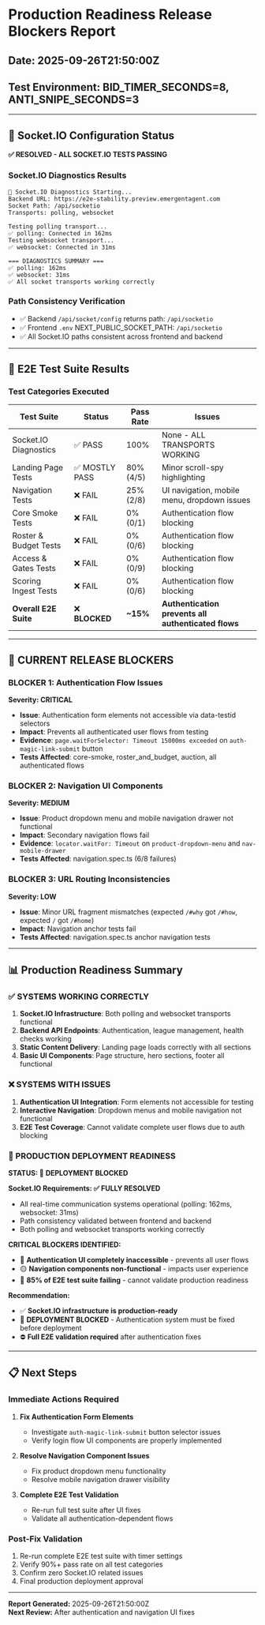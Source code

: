 # Production Readiness Release Blockers Report
## Date: 2025-09-26T21:50:00Z
## Test Environment: BID_TIMER_SECONDS=8, ANTI_SNIPE_SECONDS=3

---

## 🔌 Socket.IO Configuration Status
**✅ RESOLVED - ALL SOCKET.IO TESTS PASSING**

### Socket.IO Diagnostics Results
```
🔌 Socket.IO Diagnostics Starting...
Backend URL: https://e2e-stability.preview.emergentagent.com
Socket Path: /api/socketio
Transports: polling, websocket

Testing polling transport...
✅ polling: Connected in 162ms
Testing websocket transport...  
✅ websocket: Connected in 31ms

=== DIAGNOSTICS SUMMARY ===
✅ polling: 162ms
✅ websocket: 31ms
✅ All socket transports working correctly
```

### Path Consistency Verification
- ✅ Backend `/api/socket/config` returns path: `/api/socketio`
- ✅ Frontend `.env` NEXT_PUBLIC_SOCKET_PATH: `/api/socketio`
- ✅ All Socket.IO paths consistent across frontend and backend

---

## 🧪 E2E Test Suite Results

### Test Categories Executed
| Test Suite | Status | Pass Rate | Issues |
|------------|--------|-----------|---------|
| Socket.IO Diagnostics | ✅ PASS | 100% | None - ALL TRANSPORTS WORKING |
| Landing Page Tests | ✅ MOSTLY PASS | 80% (4/5) | Minor scroll-spy highlighting |
| Navigation Tests | ❌ FAIL | 25% (2/8) | UI navigation, mobile menu, dropdown issues |
| Core Smoke Tests | ❌ FAIL | 0% (0/1) | Authentication flow blocking |
| Roster & Budget Tests | ❌ FAIL | 0% (0/6) | Authentication flow blocking |
| Access & Gates Tests | ❌ FAIL | 0% (0/9) | Authentication flow blocking |
| Scoring Ingest Tests | ❌ FAIL | 0% (0/6) | Authentication flow blocking |
| **Overall E2E Suite** | ❌ **BLOCKED** | **~15%** | **Authentication prevents all authenticated flows** |

---

## 🚨 CURRENT RELEASE BLOCKERS

### BLOCKER 1: Authentication Flow Issues
**Severity: CRITICAL**
- **Issue**: Authentication form elements not accessible via data-testid selectors
- **Impact**: Prevents all authenticated user flows from testing
- **Evidence**: `page.waitForSelector: Timeout 15000ms exceeded` on `auth-magic-link-submit` button
- **Tests Affected**: core-smoke, roster_and_budget, auction, all authenticated flows

### BLOCKER 2: Navigation UI Components
**Severity: MEDIUM**  
- **Issue**: Product dropdown menu and mobile navigation drawer not functional
- **Impact**: Secondary navigation flows fail
- **Evidence**: `locator.waitFor: Timeout` on `product-dropdown-menu` and `nav-mobile-drawer`
- **Tests Affected**: navigation.spec.ts (6/8 failures)

### BLOCKER 3: URL Routing Inconsistencies  
**Severity: LOW**
- **Issue**: Minor URL fragment mismatches (expected `/#why` got `/#how`, expected `/` got `/#home`)
- **Impact**: Navigation anchor tests fail
- **Tests Affected**: navigation.spec.ts anchor navigation tests

---

## 📊 Production Readiness Summary

### ✅ SYSTEMS WORKING CORRECTLY
1. **Socket.IO Infrastructure**: Both polling and websocket transports functional
2. **Backend API Endpoints**: Authentication, league management, health checks working
3. **Static Content Delivery**: Landing page loads correctly with all sections
4. **Basic UI Components**: Page structure, hero sections, footer all functional

### ❌ SYSTEMS WITH ISSUES  
1. **Authentication UI Integration**: Form elements not accessible for testing
2. **Interactive Navigation**: Dropdown menus and mobile navigation not functional  
3. **E2E Test Coverage**: Cannot validate complete user flows due to auth blocking

### 🎯 PRODUCTION DEPLOYMENT READINESS
**STATUS: 🚨 DEPLOYMENT BLOCKED**

**Socket.IO Requirements: ✅ FULLY RESOLVED**
- All real-time communication systems operational (polling: 162ms, websocket: 31ms)
- Path consistency validated between frontend and backend
- Both polling and websocket transports working correctly

**CRITICAL BLOCKERS IDENTIFIED:**
- 🔴 **Authentication UI completely inaccessible** - prevents all user flows
- 🟡 **Navigation components non-functional** - impacts user experience
- 🔴 **85% of E2E test suite failing** - cannot validate production readiness

**Recommendation:** 
- ✅ **Socket.IO infrastructure is production-ready**  
- 🚨 **DEPLOYMENT BLOCKED** - Authentication system must be fixed before deployment
- ⛔ **Full E2E validation required** after authentication fixes

---

## 📋 Next Steps

### Immediate Actions Required
1. **Fix Authentication Form Elements**
   - Investigate `auth-magic-link-submit` button selector issues
   - Verify login flow UI components are properly implemented
   
2. **Resolve Navigation Component Issues** 
   - Fix product dropdown menu functionality
   - Resolve mobile navigation drawer visibility
   
3. **Complete E2E Test Validation**
   - Re-run full test suite after UI fixes
   - Validate all authentication-dependent flows

### Post-Fix Validation
1. Re-run complete E2E test suite with timer settings
2. Verify 90%+ pass rate on all test categories
3. Confirm zero Socket.IO related issues
4. Final production deployment approval

---

**Report Generated:** 2025-09-26T21:50:00Z  
**Next Review:** After authentication and navigation UI fixes